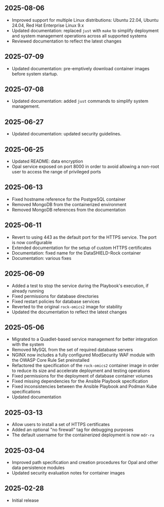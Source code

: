 ## 2025-08-06

* Improved support for multiple Linux distributions: Ubuntu 22.04, 
  Ubuntu 24.04, Red Hat Enterprise Linux 9.x
* Updated documentation: replaced `just` with `make` to simplify deployment and
  system management operations across all supported systems
* Reviewed documentation to reflect the latest changes

## 2025-07-09

* Updated documentation: pre-emptively download container images before system
  startup.

## 2025-07-08

* Updated documentation: added `just` commands to simplify system management.

## 2025-06-27

* Updated documentation: updated security guidelines.

## 2025-06-25

* Updated README: data encryption
* Opal service exposed on port 8000 in order to avoid allowing a non-root user
  to access the range of privileged ports

## 2025-06-13

* Fixed hostname reference for the PostgreSQL container
* Removed MongoDB from the containerized environment
* Removed MongoDB references from the documentation

## 2025-06-11

* Revert to using 443 as the default port for the HTTPS service. The port is
  now configurable
* Extended documentation for the setup of custom HTTPS certificates
* Documentation: fixed name for the DataSHIELD-Rock container
* Documentation: various fixes

## 2025-06-09

* Added a test to stop the service during the Playbook's execution, if already
  running
* Fixed permissions for database directories
* Fixed restart policies for database services
* Reverted to the original `rock-omics2` image for stability
* Updated the documentation to reflect the latest changes

## 2025-05-06

* Migrated to a Quadlet-based service management for better integration with
  the system
* Removed MySQL from the set of required database servers
* NGINX now includes a fully configured ModSecurity WAF module with the OWASP
  Core Rule Set preinstalled
* Refactored the specification of the `rock-omics2` container image in order to
  reduce its size and accelerate deployment and testing operations
* Fixed permissions for the deployment of database container volumes
* Fixed missing dependencies for the Ansible Playbook specification
* Fixed inconsistencies between the Ansible Playbook and Podman Kube
  specifications
* Updated documentation

## 2025-03-13

* Allow users to install a set of HTTPS certificates
* Added an optional "no firewall" tag for debugging purposes
* The default username for the containerized deployment is now `mdr-ra`

## 2025-03-04

* Improved path specification and creation procedures for Opal and other data
  persistence modules
* Updated security evaluation notes for container images

## 2025-02-28

* Initial release
